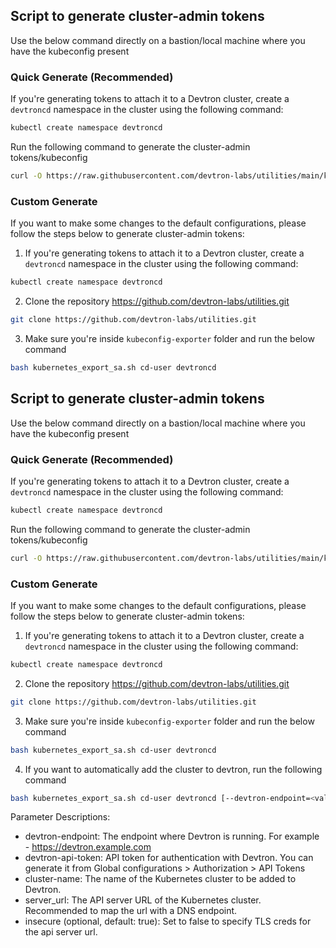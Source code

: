 ## Script to generate cluster-admin tokens

Use the below command directly on a bastion/local machine where you have the kubeconfig present
### Quick Generate (Recommended)

If you're generating tokens to attach it to a Devtron cluster, create a `devtroncd` namespace in the cluster using the following command:
```bash
kubectl create namespace devtroncd
```
Run the following command to generate the cluster-admin tokens/kubeconfig
```bash
curl -O https://raw.githubusercontent.com/devtron-labs/utilities/main/kubeconfig-exporter/kubernetes_export_sa.sh && bash kubernetes_export_sa.sh cd-user devtroncd
```

### Custom Generate
If you want to make some changes to the default configurations, please follow the steps below to generate cluster-admin tokens:
1. If you're generating tokens to attach it to a Devtron cluster, create a `devtroncd` namespace in the cluster using the following command:
```bash
kubectl create namespace devtroncd
```
2. Clone the repository https://github.com/devtron-labs/utilities.git
```bash
git clone https://github.com/devtron-labs/utilities.git
```
3. Make sure you're inside `kubeconfig-exporter` folder and run the below command
```bash
bash kubernetes_export_sa.sh cd-user devtroncd
```
## Script to generate cluster-admin tokens

Use the below command directly on a bastion/local machine where you have the kubeconfig present
### Quick Generate (Recommended)

If you're generating tokens to attach it to a Devtron cluster, create a `devtroncd` namespace in the cluster using the following command:
```bash
kubectl create namespace devtroncd
```
Run the following command to generate the cluster-admin tokens/kubeconfig
```bash
curl -O https://raw.githubusercontent.com/devtron-labs/utilities/main/kubeconfig-exporter/kubernetes_export_sa.sh && bash kubernetes_export_sa.sh cd-user devtroncd
```

### Custom Generate
If you want to make some changes to the default configurations, please follow the steps below to generate cluster-admin tokens:
1. If you're generating tokens to attach it to a Devtron cluster, create a `devtroncd` namespace in the cluster using the following command:
```bash
kubectl create namespace devtroncd
```
2. Clone the repository https://github.com/devtron-labs/utilities.git
```bash
git clone https://github.com/devtron-labs/utilities.git
```
3. Make sure you're inside `kubeconfig-exporter` folder and run the below command
```bash
bash kubernetes_export_sa.sh cd-user devtroncd
```
4. If you want to automatically add the cluster to devtron, run the following command
```bash
bash kubernetes_export_sa.sh cd-user devtroncd [--devtron-endpoint=<value>] [--devtron-api-token=<value>][--cluster-name=<value>] [--insecure=<value>] [--server_url=<value>]
```
Parameter Descriptions:
- devtron-endpoint: The endpoint where Devtron is running. For example - https://devtron.example.com
- devtron-api-token: API token for authentication with Devtron. You can generate it from Global configurations > Authorization > API Tokens
- cluster-name: The name of the Kubernetes cluster to be added to Devtron.
- server_url: The API server URL of the Kubernetes cluster. Recommended to map the url with a DNS endpoint.
- insecure (optional, default: true): Set to false to specify TLS creds for the api server url.
